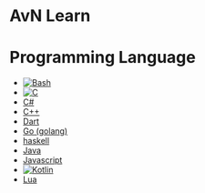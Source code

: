 # AvN Learn

# Programming Language

- [![Bash](https://duckduckgo.com/i/b34d8a011d7ad9f6.png)](https://github.com/avnlearn/avnlearn/blob/main/markdown/programming%20language/bash/README.md)
- [![C](https://upload.wikimedia.org/wikipedia/commons/thumb/3/35/The_C_Programming_Language_logo.svg/636px-The_C_Programming_Language_logo.svg.png)](https://github.com/avnlearn/avnlearn/blob/main/markdown/programming%20language/c/README.md)
- [C#](https://github.com/avnlearn/avnlearn/blob/main/markdown/programming%20language/c++/README.md)
- [C++](https://github.com/avnlearn/avnlearn/blob/main/markdown/programming%20language/c++/README.md)
- [Dart](https://github.com/avnlearn/avnlearn/blob/main/markdown/programming%20language/dart/README.md)
- [Go (golang)](https://github.com/avnlearn/avnlearn/blob/main/markdown/programming%20language/go/README.md)
- [haskell](https://github.com/avnlearn/avnlearn/blob/main/markdown/programming%20language/haskell/README.md)
- [Java](https://github.com/avnlearn/avnlearn/blob/main/markdown/programming%20language/java/README.md)
- [Javascript](https://github.com/avnlearn/avnlearn/blob/main/markdown/programming%20language/javascript/README.md)
- [![Kotlin](https://kotlinlang.org/docs/images/kotlin-logo.png)](https://github.com/avnlearn/avnlearn/blob/main/markdown/programming%20language/Kotlin/README.md)
- [Lua](https://github.com/avnlearn/avnlearn/blob/main/markdown/programming%20language/lua/README.md)


















